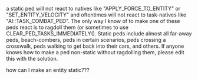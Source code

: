 a static ped will not react to natives like "APPLY_FORCE_TO_ENTITY" or "SET_ENTITY_VELOCITY" and oftentimes will not react to task-natives like "AI::TASK_COMBAT_PED". The only way I know of to make one of these peds react is to ragdoll them (or sometimes to use CLEAR_PED_TASKS_IMMEDIATELY(). Static peds include almost all far-away peds, beach-combers, peds in certain scenarios, peds crossing a crosswalk, peds walking to get back into their cars, and others. If anyone knows how to make a ped non-static without ragdolling them, please edit this with the solution.

how can I make an entity static???